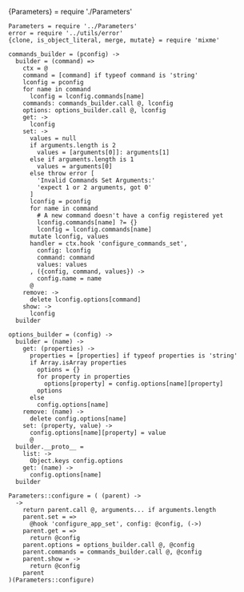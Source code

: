 
{Parameters} = require './Parameters'

    Parameters = require '../Parameters'
    error = require '../utils/error'
    {clone, is_object_literal, merge, mutate} = require 'mixme'
    
    commands_builder = (pconfig) ->
      builder = (command) =>
        ctx = @
        command = [command] if typeof command is 'string'
        lconfig = pconfig
        for name in command
          lconfig = lconfig.commands[name]
        commands: commands_builder.call @, lconfig
        options: options_builder.call @, lconfig
        get: ->
          lconfig
        set: ->
          values = null
          if arguments.length is 2
            values = [arguments[0]]: arguments[1]
          else if arguments.length is 1
            values = arguments[0]
          else throw error [
            'Invalid Commands Set Arguments:'
            'expect 1 or 2 arguments, got 0'
          ]
          lconfig = pconfig
          for name in command
            # A new command doesn't have a config registered yet
            lconfig.commands[name] ?= {}
            lconfig = lconfig.commands[name]
          mutate lconfig, values
          handler = ctx.hook 'configure_commands_set',
            config: lconfig
            command: command
            values: values
          , ({config, command, values}) ->
            config.name = name
          @
        remove: ->
          delete lconfig.options[command]
        show: ->
          lconfig
      builder
    
    options_builder = (config) ->
      builder = (name) ->
        get: (properties) ->
          properties = [properties] if typeof properties is 'string'
          if Array.isArray properties
            options = {}
            for property in properties
              options[property] = config.options[name][property]
            options
          else
            config.options[name]
        remove: (name) ->
          delete config.options[name]
        set: (property, value) ->
          config.options[name][property] = value
          @
      builder.__proto__ =
        list: ->
          Object.keys config.options
        get: (name) ->
          config.options[name]
      builder
    
    Parameters::configure = ( (parent) ->
      ->
        return parent.call @, arguments... if arguments.length
        parent.set = =>
          @hook 'configure_app_set', config: @config, (->)
        parent.get = =>
          return @config
        parent.options = options_builder.call @, @config
        parent.commands = commands_builder.call @, @config
        parent.show = ->
          return @config
        parent
    )(Parameters::configure)
